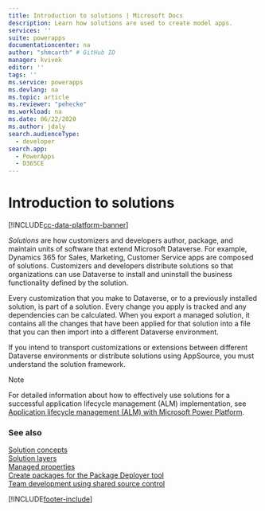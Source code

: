 ```yaml
---
title: Introduction to solutions | Microsoft Docs
description: Learn how solutions are used to create model apps.
services: ''
suite: powerapps
documentationcenter: na
author: "shmcarth" # GitHub ID
manager: kvivek
editor: ''
tags: ''
ms.service: powerapps
ms.devlang: na
ms.topic: article
ms.reviewer: "pehecke"
ms.workload: na
ms.date: 06/22/2020
ms.author: jdaly
search.audienceType: 
  - developer
search.app: 
  - PowerApps
  - D365CE
---
```


# Introduction to solutions

[!INCLUDE[cc-data-platform-banner](../../includes/cc-data-platform-banner.md)]

*Solutions* are how customizers and developers author, package, and maintain units of software that extend Microsoft Dataverse. For example, Dynamics 365 for Sales, Marketing, Customer Service apps are composed of solutions. Customizers and developers distribute solutions so that organizations can use Dataverse to install and uninstall the business functionality defined by the solution.

Every customization that you make to Dataverse, or to a previously installed solution, is part of a solution. Every change you apply is tracked and any dependencies can be calculated. When you export a managed solution, it contains all the changes that have been applied for that solution into a file that you can then import into a different Dataverse environment.

If you intend to transport customizations or extensions between different Dataverse environments or distribute solutions using AppSource, you must understand the solution framework.

> [!NOTE]
> For detailed information about how to effectively use solutions for a successful application lifecycle management (ALM) implementation, see [Application lifecycle management (ALM) with Microsoft Power Platform](/power-platform/alm).

### See also

[Solution concepts](/power-platform/alm/solution-concepts-alm)  
[Solution layers](/power-platform/alm/solution-layers-alm)  
[Managed properties](/power-platform/alm/managed-properties-alm)  
[Create packages for the Package Deployer tool](/power-platform/alm/package-deployer-tool)  
[Team development using shared source control](/power-platform/alm/basics-alm#team-development-using-shared-source-control)


[!INCLUDE[footer-include](../../includes/footer-banner.md)]